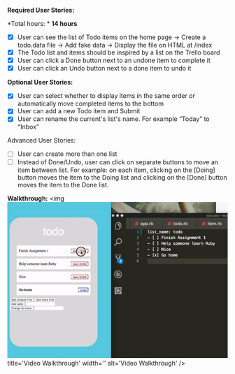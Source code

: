 **Required User Stories:**

  *Total hours: * **14 hours** 

- [x] User can see the list of Todo items on the home page
  -> Create a todo.data file
  -> Add fake data
  -> Display the file on HTML at /index
- [x] The Todo list and items should be inspired by a list on the Trello board
- [x] User can click a Done button next to an undone item to complete it
- [x] User can click an Undo button next to a done item to undo it

**Optional User Stories:**

- [x] User can select whether to display items in the same order or automatically move completed items to the bottom
- [x] User can add a new Todo item and Submit
- [x] User can rename the current's list's name. For example “Today” to “Inbox”

Advanced User Stories:

- [ ] User can create more than one list
- [ ] Instead of Done/Undo, user can click on separate buttons to move an item between list. For example: on each item, clicking on the [Doing] button moves the item to the Doing list and clicking on the [Done] button moves the item to the Done list.

**Walkthrough:**
<img ![](ruby_week2.gif) title='Video Walkthrough' width='' alt='Video Walkthrough' />

